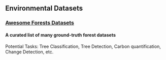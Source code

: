 ## Environmental Datasets
### [Awesome Forests Datasets](https://github.com/blutjens/awesome-forests)
#### A curated list of many ground-truth forest datasets 
Potential Tasks: Tree Classification, Tree Detection, Carbon quantification, Change Detection, etc.
